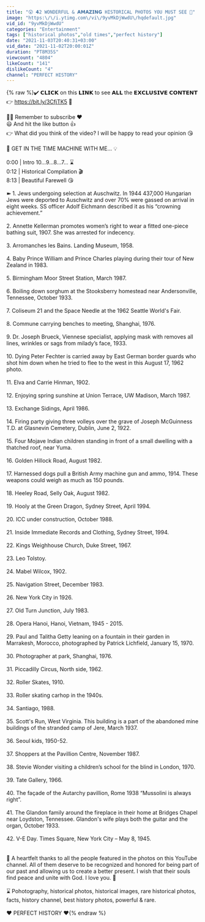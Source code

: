 ```yaml
---
title: "😲 𝟰2 WONDERFUL & 𝗔𝗠𝗔𝗭𝗜𝗡𝗚 HISTORICAL PHOTOS YOU MUST SEE 📸"
image: "https:\/\/i.ytimg.com\/vi\/9yvMkDjWwdU\/hqdefault.jpg"
vid_id: "9yvMkDjWwdU"
categories: "Entertainment"
tags: ["historical photos","old times","perfect history"]
date: "2021-11-03T20:40:31+03:00"
vid_date: "2021-11-02T20:00:01Z"
duration: "PT8M35S"
viewcount: "4804"
likeCount: "141"
dislikeCount: "4"
channel: "PERFECT HISTORY"
---
```

{% raw %}✔️ 𝗖𝗟𝗜𝗖𝗞 on this 𝗟𝗜𝗡𝗞 to see 𝗔𝗟𝗟 the 𝗘𝗫𝗖𝗟𝗨𝗦𝗜𝗩𝗘 𝗖𝗢𝗡𝗧𝗘𝗡𝗧 👉 <a rel="nofollow" target="blank" href="https://bit.ly/3CfjTK5">https://bit.ly/3CfjTK5</a> 💌<br /><br />🙋‍♀️ Remember to subscribe ❤️<br />😃 And hit the like button 👍<br />👉 What did you think of the video? I will be happy to read your opinion 😘<br /><br />🙏 GET IN THE TIME MACHINE WITH ME... 💡<br /><br />0:00 | Intro 10...9...8...7... ⌛  <br />0:12 | Historical Compilation 🎬<br />8:13 | Beautiful Farewell 😘<br /><br />➽ 1. Jews undergoing selection at Auschwitz. In 1944 437,000 Hungarian Jews were deported to Auschwitz and over 70% were gassed on arrival in eight weeks. SS officer Adolf Eichmann described it as his “crowning achievement.”<br /><br />2. Annette Kellerman promotes women’s right to wear a fitted one-piece bathing suit, 1907. She was arrested for indecency.<br /><br />3. Arromanches les Bains. Landing Museum, 1958.<br /><br />4. Baby Prince William and Prince Charles playing during their tour of New Zealand in 1983.<br /><br />5. Birmingham Moor Street Station, March 1987.<br /><br />6. Boiling down sorghum at the Stooksberry homestead near Andersonville, Tennessee, October 1933.<br /><br />7. Coliseum 21 and the Space Needle at the 1962 Seattle World's Fair.<br /><br />8. Commune carrying benches to meeting, Shanghai, 1976.<br /><br />9. Dr. Joseph Brueck, Viennese specialist, applying mask with removes all lines, wrinkles or sags from milady’s face, 1933.<br /><br />10. Dying Peter Fechter is carried away by East German border guards who shot him down when he tried to flee to the west in this August 17, 1962 photo.<br /><br />11. Elva and Carrie Hinman, 1902.<br /><br />12. Enjoying spring sunshine at Union Terrace, UW Madison, March 1987.<br /><br />13. Exchange Sidings, April 1986.<br /><br />14. Firing party giving three volleys over the grave of Joseph McGuinness T.D. at Glasnevin Cemetery, Dublin, June 2, 1922.<br /><br />15. Four Mojave Indian children standing in front of a small dwelling with a thatched roof, near Yuma.<br /><br />16. Golden Hillock Road, August 1982.<br /><br />17. Harnessed dogs pull a British Army machine gun and ammo, 1914. These weapons could weigh as much as 150 pounds.<br /><br />18. Heeley Road, Selly Oak, August 1982.<br /><br />19. Hooly at the Green Dragon, Sydney Street, April 1994.<br /><br />20. ICC under construction, October 1988.<br /><br />21. Inside Immediate Records and Clothing, Sydney Street, 1994.<br /><br />22. Kings Weighhouse Church, Duke Street, 1967.<br /><br />23. Leo Tolstoy.<br /><br />24. Mabel Wilcox, 1902.<br /><br />25. Navigation Street, December 1983.<br /><br />26. New York City in 1926.<br /><br />27. Old Turn Junction, July 1983.<br /><br />28. Opera Hanoi, Hanoi, Vietnam, 1945 - 2015.<br /><br />29. Paul and Talitha Getty leaning on a fountain in their garden in Marrakesh, Morocco, photographed by Patrick Lichfield, January 15, 1970.<br /><br />30. Photographer at park, Shanghai, 1976.<br /><br />31. Piccadilly Circus, North side, 1962.<br /><br />32. Roller Skates, 1910.<br /><br />33. Roller skating carhop in the 1940s.<br /><br />34. Santiago, 1988.<br /><br />35. Scott's Run, West Virginia. This building is a part of the abandoned mine buildings of the stranded camp of Jere, March 1937.<br /><br />36. Seoul kids, 1950-52.<br /><br />37. Shoppers at the Pavillion Centre, November 1987.<br /><br />38. Stevie Wonder visiting a children’s school for the blind in London, 1970.<br /><br />39. Tate Gallery, 1966.<br /><br />40. The façade of the Autarchy pavillion, Rome 1938 “Mussolini is always right”.<br /><br />41. The Glandon family around the fireplace in their home at Bridges Chapel near Loydston, Tennessee. Glandon's wife plays both the guitar and the organ, October 1933.<br /><br />42. V-E Day. Times Square, New York City – May 8, 1945.<br /><br /><br />🙏 A heartfelt thanks to all the people featured in the photos on this YouTube channel. All of them deserve to be recognized and honored for being part of our past and allowing us to create a better present. I wish that their souls find peace and unite with God. I love you. 💌<br /><br />⌛  Pohotography,  historical photos,  historical images,  rare historical photos,  facts, history channel, best history photos, powerful &amp; rare.<br /><br />❤️️ PERFECT HISTORY ❤️️{% endraw %}
